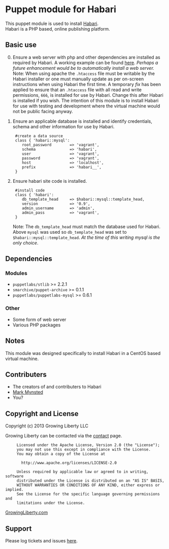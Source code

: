Puppet module for Habari
==================================

This puppet module is used to install [Habari](http://habariproject.org "Habari").  
Habari is a PHP based, online publishing platform. 

Basic use
---------

0. Ensure a web server with php and other dependencies are installed as required by Habari.
   A working example can be found [here](#).  *Perhaps a future enhancement would be to automatically 
   install a web server.*
   Note: When using apache the ``.htaccess`` file must be writable by the Habari installer or one must 
   manually update as per on-screen instructions when using Habari the first time.  A temporary 
   *fix* has been applied to ensure that an ``.htaccess`` file with all read and write permissions, ``666``, 
   is installed for use by Habari.  Change this after Habari is installed if you wish.  The intention of 
   this module is to install Habari for use with testing and development where the virtual machine would 
   not be public facing anyway.

0. Ensure an applicable database is installed and identify credentials, schema and other information 
   for use by Habari.

        #create a data source
        class { 'habari::mysql':
           root_password        => 'vagrant',
           schema               => 'habari',
           user                 => 'vagrant',
           password             => 'vagrant',
           host                 => 'localhost',
           prefix               => 'habari__',
        }

0. Ensure habari site code is installed.

        #install code
        class { 'habari':
           db_template_head     => $habari::mysql::template_head,
           version              => '0.9',
           admin_username       => 'admin',
           admin_pass           => 'vagrant',
        }
   Note: The ``db_template_head`` must match the database used for Habari.  Above ``mysql`` was used so 
   ``db_template_head`` was set to ``$habari::mysql::template_head``.  *At the time of this writing mysql is 
   the only choice*.
   

Dependencies
------------

### Modules

* ``puppetlabs/stlib``            >= 2.2.1
* ``smarchive/puppet-archive``    >= 0.1.1
* ``puppetlabs/puppetlabs-mysql`` >= 0.6.1


### Other

* Some form of web server 
* Various PHP packages

Notes
-----

This module was designed specifically to install Habari in a CentOS based virtual machine.

Contributers
------------

* The creators of and contributers to Habari
* [Mark Mynsted](https://github.com/mmynsted)
* You?

Copyright and License
---------------------

Copyright (c) 2013 Growing Liberty LLC

Growing Liberty can be contacted via the [contact](https://growingliberty.com/contact "contact us") page.

         Licensed under the Apache License, Version 2.0 (the "License");
         you may not use this except in compliance with the License.
         You may obtain a copy of the License at
         
           http://www.apache.org/licenses/LICENSE-2.0
         
         Unless required by applicable law or agreed to in writing, software
         distributed under the License is distributed on an "AS IS" BASIS,
         WITHOUT WARRANTIES OR CONDITIONS OF ANY KIND, either express or implied.
         See the License for the specific language governing permissions and
         limitations under the License.


[GrowingLiberty.com](http://growingliberty.com "growingliberty.com")

Support
-------

Please log tickets and issues [here](https://github.com/mmynsted/mmynsted-habari "mmynsted-habari GitHub site").
